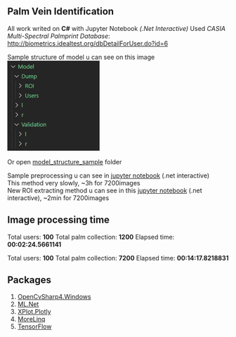 ## Palm Vein Identification 

All work writed on **C#** with Jupyter Notebook *(.Net Interactive)*
Used *CASIA Multi-Spectral Palmprint Database*: http://biometrics.idealtest.org/dbDetailForUser.do?id=6

Sample structure of model u can see on this image  
![structure](images/model_structure.jpg)

Or open [model_structure_sample](/model_structure_sample/) folder

Sample preprocessing u can see in [jupyter notebook](net-interactive/image-preprocess-sample.ipynb) (.net interactive)  
This method very slowly, ~3h for 7200images  
New ROI extracting method u can see in this [jupyter notebook](net-interactive/roi-new-method.ipynb) (.net interactive), ~2min for 7200images

## Image processing time

Total users: **100**
Total palm collection: **1200**
Elapsed time: **00:02:24.5661141**  

Total users: **100**
Total palm collection: **7200**
Elapsed time: **00:14:17.8218831**

## Packages
	
1. [OpenCvSharp4.Windows](https://github.com/shimat/opencvsharp)
2. [ML.Net](https://github.com/dotnet/machinelearning)
3. [XPlot.Plotly](https://github.com/fslaborg/XPlot)
4. [MoreLinq](https://morelinq.github.io/)
5. [TensorFlow](https://storage.googleapis.com/tensorflow/windows/gpu/tensorflow_gpu-2.1.0-cp37-cp37m-win_amd64.whl)